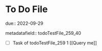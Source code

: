 # To Do File

due:: 2022-09-29

metadatafield:: todoTestFile_259_40

- [ ] Task of todoTestFile_259 1 [[Query me]]
